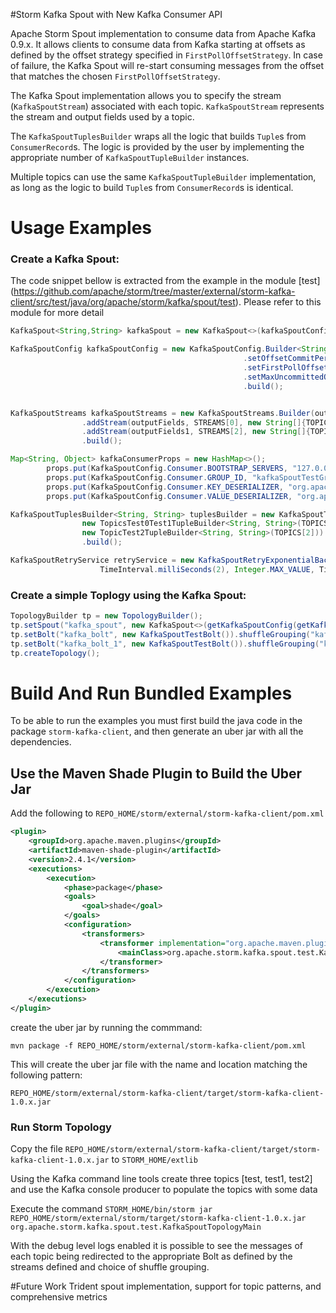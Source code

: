 #Storm Kafka Spout with New Kafka Consumer API

Apache Storm Spout implementation to consume data from Apache Kafka 0.9.x. It allows 
clients to consume data from Kafka starting at offsets as defined by the offset strategy specified in `FirstPollOffsetStrategy`. 
In case of failure, the Kafka Spout will re-start consuming messages from the offset that matches the chosen `FirstPollOffsetStrategy`.

The Kafka Spout implementation allows you to specify the stream (`KafkaSpoutStream`) associated with each topic. `KafkaSpoutStream` represents the stream and output fields used by a topic.

The `KafkaSpoutTuplesBuilder` wraps all the logic that builds `Tuple`s from `ConsumerRecord`s. The logic is provided by the user by implementing the appropriate number of `KafkaSpoutTupleBuilder` instances.

Multiple topics can use the same `KafkaSpoutTupleBuilder` implementation, as long as the logic to build `Tuple`s from `ConsumerRecord`s is identical.

# Usage Examples

### Create a Kafka Spout:

The code snippet bellow is extracted from the example in the module [test] (https://github.com/apache/storm/tree/master/external/storm-kafka-client/src/test/java/org/apache/storm/kafka/spout/test). Please refer to this module for more detail

```java
KafkaSpout<String,String> kafkaSpout = new KafkaSpout<>(kafkaSpoutConfig);

KafkaSpoutConfig kafkaSpoutConfig = new KafkaSpoutConfig.Builder<String, String>(kafkaConsumerProps, kafkaSpoutStreams, tuplesBuilder, retryService)
                                                    .setOffsetCommitPeriodMs(10_000)
                                                    .setFirstPollOffsetStrategy(EARLIEST)
                                                    .setMaxUncommittedOffsets(250)
                                                    .build();


KafkaSpoutStreams kafkaSpoutStreams = new KafkaSpoutStreams.Builder(outputFields, STREAMS[0], new String[]{TOPICS[0], TOPICS[1]})
                .addStream(outputFields, STREAMS[0], new String[]{TOPICS[2]})  // contents of topic test2 sent to test_stream
                .addStream(outputFields1, STREAMS[2], new String[]{TOPICS[2]})  // contents of topic test2 sent to test2_stream
                .build();

Map<String, Object> kafkaConsumerProps = new HashMap<>();
        props.put(KafkaSpoutConfig.Consumer.BOOTSTRAP_SERVERS, "127.0.0.1:9092");
        props.put(KafkaSpoutConfig.Consumer.GROUP_ID, "kafkaSpoutTestGroup");
        props.put(KafkaSpoutConfig.Consumer.KEY_DESERIALIZER, "org.apache.kafka.common.serialization.StringDeserializer");
        props.put(KafkaSpoutConfig.Consumer.VALUE_DESERIALIZER, "org.apache.kafka.common.serialization.StringDeserializer");

KafkaSpoutTuplesBuilder<String, String> tuplesBuilder = new KafkaSpoutTuplesBuilder.Builder<>(
                new TopicsTest0Test1TupleBuilder<String, String>(TOPICS[0], TOPICS[1]),
                new TopicTest2TupleBuilder<String, String>(TOPICS[2]))
                .build();

KafkaSpoutRetryService retryService = new KafkaSpoutRetryExponentialBackoff(new TimeInterval(500, TimeUnit.MICROSECONDS),
                    TimeInterval.milliSeconds(2), Integer.MAX_VALUE, TimeInterval.seconds(10));
```
 
### Create a simple Toplogy using the Kafka Spout:

```java
TopologyBuilder tp = new TopologyBuilder();
tp.setSpout("kafka_spout", new KafkaSpout<>(getKafkaSpoutConfig(getKafkaSpoutStreams())), 1);
tp.setBolt("kafka_bolt", new KafkaSpoutTestBolt()).shuffleGrouping("kafka_spout", STREAMS[0]);
tp.setBolt("kafka_bolt_1", new KafkaSpoutTestBolt()).shuffleGrouping("kafka_spout", STREAMS[2]);
tp.createTopology();
```

# Build And Run Bundled Examples  
To be able to run the examples you must first build the java code in the package `storm-kafka-client`, 
and then generate an uber jar with all the dependencies.

## Use the Maven Shade Plugin to Build the Uber Jar

Add the following to `REPO_HOME/storm/external/storm-kafka-client/pom.xml`
```xml
<plugin>
    <groupId>org.apache.maven.plugins</groupId>
    <artifactId>maven-shade-plugin</artifactId>
    <version>2.4.1</version>
    <executions>
        <execution>
            <phase>package</phase>
            <goals>
                <goal>shade</goal>
            </goals>
            <configuration>
                <transformers>
                    <transformer implementation="org.apache.maven.plugins.shade.resource.ManifestResourceTransformer">
                        <mainClass>org.apache.storm.kafka.spout.test.KafkaSpoutTopologyMain</mainClass>
                    </transformer>
                </transformers>
            </configuration>
        </execution>
    </executions>
</plugin>
```

create the uber jar by running the commmand:

`mvn package -f REPO_HOME/storm/external/storm-kafka-client/pom.xml`

This will create the uber jar file with the name and location matching the following pattern:
 
`REPO_HOME/storm/external/storm-kafka-client/target/storm-kafka-client-1.0.x.jar`

### Run Storm Topology

Copy the file `REPO_HOME/storm/external/storm-kafka-client/target/storm-kafka-client-1.0.x.jar` to `STORM_HOME/extlib`

Using the Kafka command line tools create three topics [test, test1, test2] and use the Kafka console producer to populate the topics with some data 

Execute the command `STORM_HOME/bin/storm jar REPO_HOME/storm/external/storm/target/storm-kafka-client-1.0.x.jar org.apache.storm.kafka.spout.test.KafkaSpoutTopologyMain`

With the debug level logs enabled it is possible to see the messages of each topic being redirected to the appropriate Bolt as defined 
by the streams defined and choice of shuffle grouping.   

#Future Work
Trident spout implementation, support for topic patterns, and comprehensive metrics
